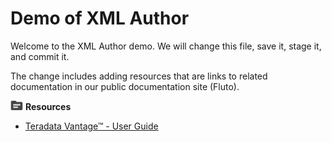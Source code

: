 # Demo of XML Author

Welcome to the XML Author demo. We will change this file, save it, stage it, and commit it.

The change includes adding resources that are links to related documentation in our public documentation site (Fluto).

![../Images/fluto-icn-resources.png](../Images/fluto-icn-resources.png) **Resources**

* [Teradata Vantage™ - User Guide](https://docs.teradata.com/r/tIExrLfn17AuzJdpdub1FQ/root)